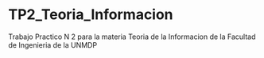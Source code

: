 # TP2_Teoria_Informacion
Trabajo Practico N 2 para la materia Teoria de la Informacion de la Facultad de Ingenieria de la UNMDP
